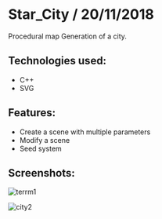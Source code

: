 # Star_City / 20/11/2018

Procedural map Generation of a city.

## Technologies used:
* C++
* SVG

## Features:
* Create a scene with multiple parameters
* Modify a scene
* Seed system

## Screenshots:
![terrm1](https://user-images.githubusercontent.com/26858750/99321925-3b853a80-286f-11eb-8b5e-2f3375093912.png)

![city2](https://user-images.githubusercontent.com/26858750/99322180-adf61a80-286f-11eb-9391-9b0801a07d36.png)
